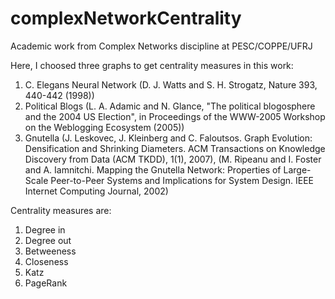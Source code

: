 # complexNetworkCentrality
Academic work from Complex Networks discipline at PESC/COPPE/UFRJ

Here, I choosed three graphs to get centrality measures in this work:

1. C. Elegans Neural Network (D. J. Watts and S. H. Strogatz, Nature 393, 440-442 (1998))
2. Political Blogs (L. A. Adamic and N. Glance, "The political blogosphere and the 2004 US Election", in Proceedings of the WWW-2005 Workshop on the Weblogging Ecosystem (2005))
3. Gnutella (J. Leskovec, J. Kleinberg and C. Faloutsos. Graph Evolution: Densification and Shrinking Diameters. ACM Transactions on Knowledge Discovery from Data (ACM TKDD), 1(1), 2007), (M. Ripeanu and I. Foster and A. Iamnitchi. Mapping the Gnutella Network: Properties of Large-Scale Peer-to-Peer Systems and Implications for System Design. IEEE Internet Computing Journal, 2002)

Centrality measures are:

1. Degree in
2. Degree out
3. Betweeness
4. Closeness
5. Katz
6. PageRank
